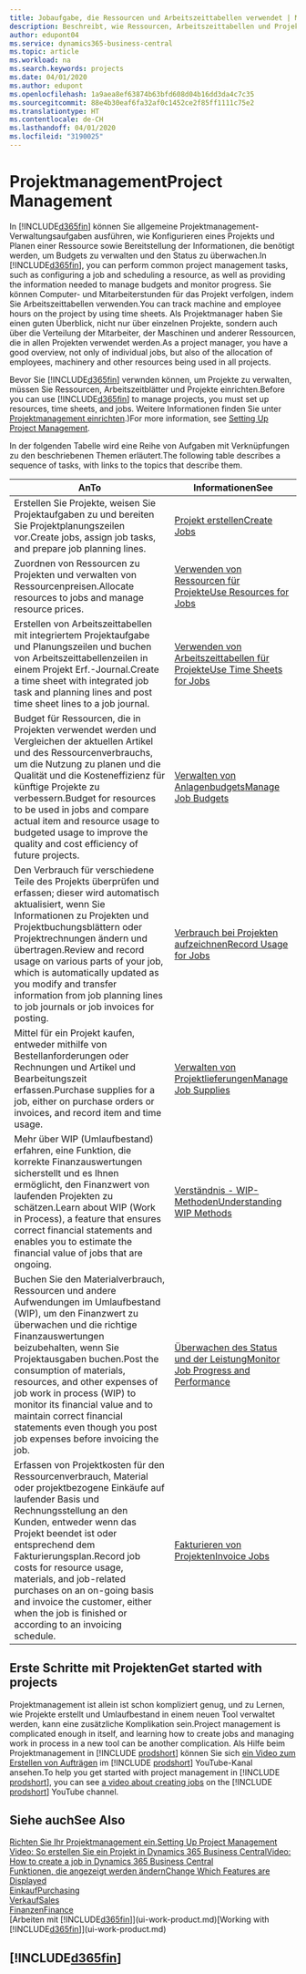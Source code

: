```yaml
---
title: Jobaufgabe, die Ressourcen und Arbeitszeittabellen verwendet | Microsoft Docs
description: Beschreibt, wie Ressourcen, Arbeitszeittabellen und Projekte genutzt werden, um Projekte zu verwalten.
author: edupont04
ms.service: dynamics365-business-central
ms.topic: article
ms.workload: na
ms.search.keywords: projects
ms.date: 04/01/2020
ms.author: edupont
ms.openlocfilehash: 1a9aea8ef63874b63bfd608d04b16dd3da4c7c35
ms.sourcegitcommit: 88e4b30eaf6fa32af0c1452ce2f85ff1111c75e2
ms.translationtype: HT
ms.contentlocale: de-CH
ms.lasthandoff: 04/01/2020
ms.locfileid: "3190025"
---
```

# <a name="project-management"></a><span data-ttu-id="0dd61-103">Projektmanagement</span><span class="sxs-lookup"><span data-stu-id="0dd61-103">Project Management</span></span>
<span data-ttu-id="0dd61-104">In [!INCLUDE[d365fin](includes/d365fin_md.md)] können Sie allgemeine Projektmanagement-Verwaltungsaufgaben ausführen, wie Konfigurieren eines Projekts und Planen einer Ressource sowie Bereitstellung der Informationen, die benötigt werden, um Budgets zu verwalten und den Status zu überwachen.</span><span class="sxs-lookup"><span data-stu-id="0dd61-104">In [!INCLUDE[d365fin](includes/d365fin_md.md)], you can perform common project management tasks, such as configuring a job and scheduling a resource, as well as providing the information needed to manage budgets and monitor progress.</span></span> <span data-ttu-id="0dd61-105">Sie können Computer- und Mitarbeiterstunden für das Projekt verfolgen, indem Sie Arbeitszeittabellen verwenden.</span><span class="sxs-lookup"><span data-stu-id="0dd61-105">You can track machine and employee hours on the project by using time sheets.</span></span> <span data-ttu-id="0dd61-106">Als Projektmanager haben Sie einen guten Überblick, nicht nur über einzelnen Projekte, sondern auch über die Verteilung der Mitarbeiter, der Maschinen und anderer Ressourcen, die in allen Projekten verwendet werden.</span><span class="sxs-lookup"><span data-stu-id="0dd61-106">As a project manager, you have a good overview, not only of individual jobs, but also of the allocation of employees, machinery and other resources being used in all projects.</span></span>

<span data-ttu-id="0dd61-107">Bevor Sie [!INCLUDE[d365fin](includes/d365fin_md.md)] verwnden können, um Projekte zu verwalten, müssen Sie Ressourcen, Arbeitszeitblätter und Projekte einrichten.</span><span class="sxs-lookup"><span data-stu-id="0dd61-107">Before you can use [!INCLUDE[d365fin](includes/d365fin_md.md)] to manage projects, you must set up resources, time sheets, and jobs.</span></span> <span data-ttu-id="0dd61-108">Weitere Informationen finden Sie unter [Projektmanagement einrichten](projects-setup-projects.md).)</span><span class="sxs-lookup"><span data-stu-id="0dd61-108">For more information, see [Setting Up Project Management](projects-setup-projects.md).</span></span>  

<span data-ttu-id="0dd61-109">In der folgenden Tabelle wird eine Reihe von Aufgaben mit Verknüpfungen zu den beschriebenen Themen erläutert.</span><span class="sxs-lookup"><span data-stu-id="0dd61-109">The following table describes a sequence of tasks, with links to the topics that describe them.</span></span>

| <span data-ttu-id="0dd61-110">An</span><span class="sxs-lookup"><span data-stu-id="0dd61-110">To</span></span> | <span data-ttu-id="0dd61-111">Informationen</span><span class="sxs-lookup"><span data-stu-id="0dd61-111">See</span></span> |
| --- | --- |
| <span data-ttu-id="0dd61-112">Erstellen Sie Projekte, weisen Sie Projektaufgaben zu und bereiten Sie Projektplanungszeilen vor.</span><span class="sxs-lookup"><span data-stu-id="0dd61-112">Create jobs, assign job tasks, and prepare job planning lines.</span></span> |[<span data-ttu-id="0dd61-113">Projekt erstellen</span><span class="sxs-lookup"><span data-stu-id="0dd61-113">Create Jobs</span></span>](projects-how-create-jobs.md) |
| <span data-ttu-id="0dd61-114">Zuordnen von Ressourcen zu Projekten und verwalten von Ressourcenpreisen.</span><span class="sxs-lookup"><span data-stu-id="0dd61-114">Allocate resources to jobs and manage resource prices.</span></span> |[<span data-ttu-id="0dd61-115">Verwenden von Ressourcen für Projekte</span><span class="sxs-lookup"><span data-stu-id="0dd61-115">Use Resources for Jobs</span></span>](projects-how-use-resources.md) |
| <span data-ttu-id="0dd61-116">Erstellen von Arbeitszeittabellen mit integriertem Projektaufgabe und Planungszeilen und buchen von Arbeitszeittabellenzeilen in einem Projekt Erf.-Journal.</span><span class="sxs-lookup"><span data-stu-id="0dd61-116">Create a time sheet with integrated job task and planning lines and post time sheet lines to a job journal.</span></span> |[<span data-ttu-id="0dd61-117">Verwenden von Arbeitszeittabellen für Projekte</span><span class="sxs-lookup"><span data-stu-id="0dd61-117">Use Time Sheets for Jobs</span></span>](projects-how-use-time-sheets.md) |
| <span data-ttu-id="0dd61-118">Budget für Ressourcen, die in Projekten verwendet werden und Vergleichen der aktuellen Artikel und des Ressourcenverbrauchs, um die Nutzung zu planen und die Qualität und die Kosteneffizienz für künftige Projekte zu verbessern.</span><span class="sxs-lookup"><span data-stu-id="0dd61-118">Budget for resources to be used in jobs and compare actual item and resource usage to budgeted usage to improve the quality and cost efficiency of future projects.</span></span> |[<span data-ttu-id="0dd61-119">Verwalten von Anlagenbudgets</span><span class="sxs-lookup"><span data-stu-id="0dd61-119">Manage Job Budgets</span></span>](projects-how-manage-budgets.md) |
| <span data-ttu-id="0dd61-120">Den Verbrauch für verschiedene Teile des Projekts überprüfen und erfassen; dieser wird automatisch aktualisiert, wenn Sie Informationen zu Projekten und Projektbuchungsblättern oder Projektrechnungen ändern und übertragen.</span><span class="sxs-lookup"><span data-stu-id="0dd61-120">Review and record usage on various parts of your job, which is automatically updated as you modify and transfer information from job planning lines to job journals or job invoices for posting.</span></span> |[<span data-ttu-id="0dd61-121">Verbrauch bei Projekten aufzeichnen</span><span class="sxs-lookup"><span data-stu-id="0dd61-121">Record Usage for Jobs</span></span>](projects-how-record-job-usage.md) |
| <span data-ttu-id="0dd61-122">Mittel für ein Projekt kaufen, entweder mithilfe von Bestellanforderungen oder Rechnungen und Artikel und Bearbeitungszeit erfassen.</span><span class="sxs-lookup"><span data-stu-id="0dd61-122">Purchase supplies for a job, either on purchase orders or invoices, and record item and time usage.</span></span> |[<span data-ttu-id="0dd61-123">Verwalten von Projektlieferungen</span><span class="sxs-lookup"><span data-stu-id="0dd61-123">Manage Job Supplies</span></span>](projects-how-manage-project-supplies.md) |
| <span data-ttu-id="0dd61-124">Mehr über WIP (Umlaufbestand) erfahren, eine Funktion, die korrekte Finanzauswertungen sicherstellt und es Ihnen ermöglicht, den Finanzwert von laufenden Projekten zu schätzen.</span><span class="sxs-lookup"><span data-stu-id="0dd61-124">Learn about WIP (Work in Process), a feature that ensures correct financial statements and enables you to estimate the financial value of jobs that are ongoing.</span></span> |[<span data-ttu-id="0dd61-125">Verständnis - WIP-Methoden</span><span class="sxs-lookup"><span data-stu-id="0dd61-125">Understanding WIP Methods</span></span>](projects-understanding-wip.md) |
| <span data-ttu-id="0dd61-126">Buchen Sie den Materialverbrauch, Ressourcen und andere Aufwendungen im Umlaufbestand (WIP), um den Finanzwert zu überwachen und die richtige Finanzauswertungen beizubehalten, wenn Sie Projektausgaben buchen.</span><span class="sxs-lookup"><span data-stu-id="0dd61-126">Post the consumption of materials, resources, and other expenses of job work in process (WIP) to monitor its financial value and to maintain correct financial statements even though you post job expenses before invoicing the job.</span></span> |[<span data-ttu-id="0dd61-127">Überwachen des Status und der Leistung</span><span class="sxs-lookup"><span data-stu-id="0dd61-127">Monitor Job Progress and Performance</span></span>](projects-how-monitor-progress-performance.md) |
| <span data-ttu-id="0dd61-128">Erfassen von Projektkosten für den Ressourcenverbrauch, Material oder projektbezogene Einkäufe auf laufender Basis und Rechnungsstellung an den Kunden, entweder wenn das Projekt beendet ist oder entsprechend dem Fakturierungsplan.</span><span class="sxs-lookup"><span data-stu-id="0dd61-128">Record job costs for resource usage, materials, and job-related purchases on an on-going basis and invoice the customer, either when the job is finished or according to an invoicing schedule.</span></span> |[<span data-ttu-id="0dd61-129">Fakturieren von Projekten</span><span class="sxs-lookup"><span data-stu-id="0dd61-129">Invoice Jobs</span></span>](projects-how-invoice-jobs.md) |

## <a name="get-started-with-projects"></a><span data-ttu-id="0dd61-130">Erste Schritte mit Projekten</span><span class="sxs-lookup"><span data-stu-id="0dd61-130">Get started with projects</span></span>

<span data-ttu-id="0dd61-131">Projektmanagement ist allein ist schon kompliziert genug, und zu Lernen, wie Projekte erstellt und Umlaufbestand in einem neuen Tool verwaltet werden, kann eine zusätzliche Komplikation sein.</span><span class="sxs-lookup"><span data-stu-id="0dd61-131">Project management is complicated enough in itself, and learning how to create jobs and managing work in process in a new tool can be another complication.</span></span> <span data-ttu-id="0dd61-132">Als Hilfe beim Projektmanagement in [!INCLUDE [prodshort](includes/prodshort.md)] können Sie sich [ein Video zum Erstellen von Aufträgen](https://www.youtube.com/watch?v=VqaPWr7BWmw) im [!INCLUDE [prodshort](includes/prodshort.md)] YouTube-Kanal ansehen.</span><span class="sxs-lookup"><span data-stu-id="0dd61-132">To help you get started with project management in [!INCLUDE [prodshort](includes/prodshort.md)], you can see [a video about creating jobs](https://www.youtube.com/watch?v=VqaPWr7BWmw) on the [!INCLUDE [prodshort](includes/prodshort.md)] YouTube channel.</span></span>  

## <a name="see-also"></a><span data-ttu-id="0dd61-133">Siehe auch</span><span class="sxs-lookup"><span data-stu-id="0dd61-133">See Also</span></span>

[<span data-ttu-id="0dd61-134">Richten Sie Ihr Projektmanagement ein.</span><span class="sxs-lookup"><span data-stu-id="0dd61-134">Setting Up Project Management</span></span>](projects-setup-projects.md)  
[<span data-ttu-id="0dd61-135">Video: So erstellen Sie ein Projekt in Dynamics 365 Business Central</span><span class="sxs-lookup"><span data-stu-id="0dd61-135">Video: How to create a job in Dynamics 365 Business Central</span></span>](https://www.youtube.com/watch?v=VqaPWr7BWmw)  
[<span data-ttu-id="0dd61-136">Funktionen, die angezeigt werden ändern</span><span class="sxs-lookup"><span data-stu-id="0dd61-136">Change Which Features are Displayed</span></span>](ui-experiences.md)  
[<span data-ttu-id="0dd61-137">Einkauf</span><span class="sxs-lookup"><span data-stu-id="0dd61-137">Purchasing</span></span>](purchasing-manage-purchasing.md)  
[<span data-ttu-id="0dd61-138">Verkauf</span><span class="sxs-lookup"><span data-stu-id="0dd61-138">Sales</span></span>](sales-manage-sales.md)  
[<span data-ttu-id="0dd61-139">Finanzen</span><span class="sxs-lookup"><span data-stu-id="0dd61-139">Finance</span></span>](finance.md)  
<span data-ttu-id="0dd61-140">[Arbeiten mit [!INCLUDE[d365fin](includes/d365fin_md.md)]](ui-work-product.md)</span><span class="sxs-lookup"><span data-stu-id="0dd61-140">[Working with [!INCLUDE[d365fin](includes/d365fin_md.md)]](ui-work-product.md)</span></span>  

## [!INCLUDE[d365fin](includes/free_trial_md.md)]  
